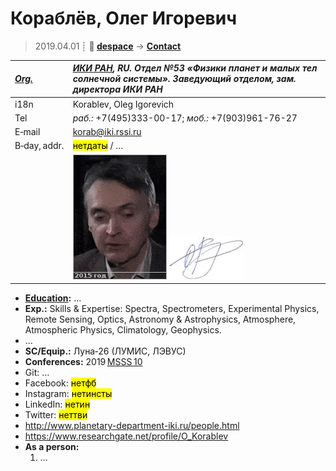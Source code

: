 # Кораблёв, Олег Игоревич
> 2019.04.01 ┊ **🚀 [despace](index.md)** → **[Contact](contact.md)**

|*[Org.](contact.md)*|*[ИКИ РАН](zz_iki_ras.md), RU. Отдел №53 «Физики планет и малых тел солнечной системы». Заведующий отделом, зам. директора ИКИ РАН*|
|:--|:--|
|i18n| Korablev, Oleg Igorevich |
|Tel|*раб.:* +7(495)333-00-17; *моб.:* +7(903)961-76-27 |
|E‑mail| <korab@iki.rssi.ru> |
|B‑day, addr.| <mark>нетдаты</mark> / … |
|| ![](f/contact/k/korablev_001_animated.gif) [![](f/contact/k/korablev_001_sign_thumb.jpg)](f/contact/k/korablev_001_sign.png) |

   - **[Education](edu.md):** …
   - **Exp.:** Skills & Expertise: Spectra, Spectrometers, Experimental Physics, Remote Sensing, Optics, Astronomy & Astrophysics, Atmosphere, Atmospheric Physics, Climatology, Geophysics.
   - …
   - **SC/Equip.:** Луна‑26 (ЛУМИС, ЛЭВУС)
   - **Conferences:** 2019 [MSSS 10](msss_10.md)
   - Git: …
   - Facebook: <mark>нетфб</mark>
   - Instagram: <mark>нетинсты</mark>
   - LinkedIn: <mark>нетин</mark>
   - Twitter: <mark>неттви</mark>
   - <http://www.planetary-department-iki.ru/people.html>
   - <https://www.researchgate.net/profile/O_Korablev>
   - **As a person:**
      1. …

